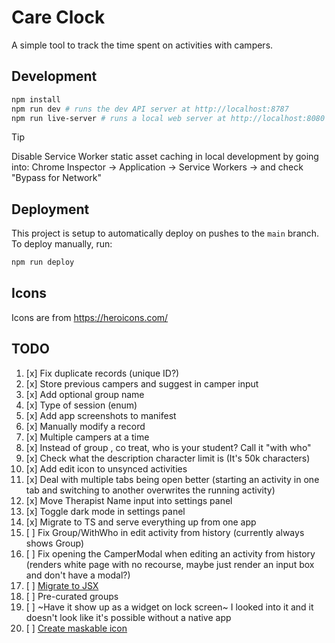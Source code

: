 # Care Clock

A simple tool to track the time spent on activities with campers.

## Development

```bash
npm install
npm run dev # runs the dev API server at http://localhost:8787
npm run live-server # runs a local web server at http://localhost:8080
```

> [!TIP]
> Disable Service Worker static asset caching in local development by going into:
> Chrome Inspector -> Application -> Service Workers -> and check "Bypass for Network"

## Deployment

This project is setup to automatically deploy on pushes to the `main` branch. To deploy manually, run:

```bash
npm run deploy
```

## Icons

Icons are from https://heroicons.com/

## TODO

1. [x] Fix duplicate records (unique ID?)
2. [x] Store previous campers and suggest in camper input
3. [x] Add optional group name
4. [x] Type of session (enum)
5. [x] Add app screenshots to manifest
6. [x] Manually modify a record
7. [x] Multiple campers at a time
8. [x] Instead of group , co treat, who is your student? Call it "with who"
9. [x] Check what the description character limit is (It's 50k characters)
10. [x] Add edit icon to unsynced activities
11. [x] Deal with multiple tabs being open better (starting an activity in one tab and switching to another overwrites the running activity)
12. [x] Move Therapist Name input into settings panel
13. [x] Toggle dark mode in settings panel
14. [x] Migrate to TS and serve everything up from one app
15. [ ] Fix Group/WithWho in edit activity from history (currently always shows Group)
16. [ ] Fix opening the CamperModal when editing an activity from history (renders white page with no recourse, maybe just render an input box and don't have a modal?)
17. [ ] [Migrate to JSX](https://preactjs.com/guide/v10/getting-started/#setting-up-jsx)
18. [ ] Pre-curated groups
19. [ ] ~Have it show up as a widget on lock screen~ I looked into it and it doesn't look like it's possible without a native app
20. [ ] [Create maskable icon](https://web.dev/articles/maskable-icon)
